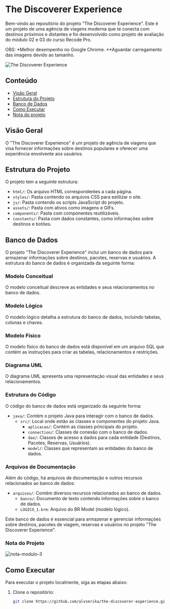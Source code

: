 # The Discoverer Experience

Bem-vindo ao repositório do projeto "The Discoverer Experience". Este é um projeto de uma agência de viagens moderna que te conecta com destinos próximos e distantes e foi desenvolvido como projeto de avaliação do módulo 02 e 03 do curso Recode Pro.

OBS: *Melhor desempenho no Google Chrome.
     **Aguardar carregamento das imagens devido ao tamanho.

![The Discoverer Experience](https://github.com/erikabusiness/the_discoverer_experience/blob/main/site/web/assets/tdev2.gif)

## Conteúdo

- [Visão Geral](#visão-geral)
- [Estrutura do Projeto](#estrutura-do-projeto)
- [Banco de Dados](#banco-de-dados)
- [Como Executar](#como-executar)
- [Nota do projeto](#nota-do-projeto)

## Visão Geral

O "The Discoverer Experience" é um projeto de agência de viagens que visa fornecer informações sobre destinos populares e oferecer uma experiência envolvente aos usuários.

## Estrutura do Projeto

O projeto tem a seguinte estrutura:

- `html/`: Os arquivo HTML correspondentes a cada página.
- `styles/`: Pasta contendo os arquivos CSS para estilizar o site.
- `js/`: Pasta contendo os scripts JavaScript do projeto.
- `assets/`: Pasta com ativos como imagens e GIFs.
- `components/`: Pasta com componentes reutilizáveis.
- `constants/`: Pasta com dados constantes, como informações sobre destinos e botões.

## Banco de Dados

O projeto "The Discoverer Experience" inclui um banco de dados para armazenar informações sobre destinos, pacotes, reservas e usuários. A estrutura do banco de dados é organizada da seguinte forma:

### Modelo Conceitual

O modelo conceitual descreve as entidades e seus relacionamentos no banco de dados.

### Modelo Lógico

O modelo lógico detalha a estrutura do banco de dados, incluindo tabelas, colunas e chaves.

### Modelo Físico

O modelo físico do banco de dados está disponível em um arquivo SQL que contém as instruções para criar as tabelas, relacionamentos e restrições.

### Diagrama UML

O diagrama UML apresenta uma representação visual das entidades e seus relacionamentos.

### Estrutura do Código

O código do banco de dados está organizado da seguinte forma:

- `java/`: Contém o projeto Java para interagir com o banco de dados.
  - `src/`: Local onde estão as classes e componentes do projeto Java.
    - `aplicacao/`: Contém as classes principais do projeto.
    - `connection/`: Classes de conexão com o banco de dados.
    - `dao/`: Classes de acesso a dados para cada entidade (Destinos, Pacotes, Reservas, Usuários).
    - `model/`: Classes que representam as entidades do banco de dados.

### Arquivos de Documentação

Além do código, há arquivos de documentação e outros recursos relacionados ao banco de dados:

- `arquivos/`: Contém diversos recursos relacionados ao banco de dados.
  - `banco/`: Documento de texto contendo informações sobre o banco de dados.
  - `LOGICO_1.brm`: Arquivo do BR Model (modelo lógico).

Este banco de dados é essencial para armazenar e gerenciar informações sobre destinos, pacotes de viagem, reservas e usuários no projeto "The Discoverer Experience".

### Nota do Projeto

![nota-modulo-3](https://raw.githubusercontent.com/alvserika/the_discoverer_experience/00e23ca2a1fe43dacbe71d1d062867b20683ee35/site/nota-modulo-3.png)

## Como Executar

Para executar o projeto localmente, siga as etapas abaixo:

1. Clone o repositório:

   ```bash
   git clone https://github.com/alvserika/the-discoverer-experience.git
